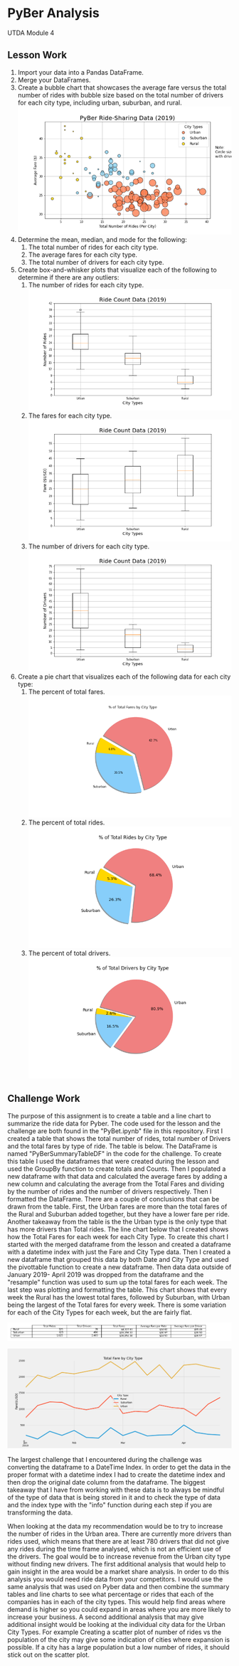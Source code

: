 # PyBer Analysis

UTDA Module 4

## Lesson Work

1. Import your data into a Pandas DataFrame.
2. Merge your DataFrames.
3. Create a bubble chart that showcases the average fare versus the total number of rides with bubble size based on the total number of drivers for each city type, including urban, suburban, and rural. ![Figure 1](analysis/Fig1.png)
4. Determine the mean, median, and mode for the following:
   1. The total number of rides for each city type.
   2. The average fares for each city type.
   3. The total number of drivers for each city type.
5. Create box-and-whisker plots that visualize each of the following to determine if there are any outliers:
   1. The number of rides for each city type. ![Figure 2](analysis/Fig2.png)
   2. The fares for each city type. ![Figure 3](analysis/Fig3.png)
   3. The number of drivers for each city type. ![Figure 4](analysis/Fig4.png)
6. Create a pie chart that visualizes each of the following data for each city type:
   1. The percent of total fares. ![Figure 5](analysis/Fig5.png)
   2. The percent of total rides. ![Figure 6](analysis/Fig6.png)
   3. The percent of total drivers. ![Figure 7](analysis/Fig7.png)

## Challenge Work

The purpose of this assignment is to create a table and a line chart to summarize the ride data for Pyber.  The code used for the lesson and the challenge are both found in the "PyBet.ipynb" file in this repository.  First I created a table that shows the total number of rides, total number of Drivers and the total fares by type of ride. The table is below.  The DataFrame is named "PyBerSummaryTableDF" in the code for the challenge.  To create this table I used the dataframes that were created during the lesson and used the GroupBy function to create totals and Counts.  Then I populated a new dataframe with that data and calculated the average fares by adding a new column and calculating the average from the Total Fares and dividing by the number of rides and the number of drivers respectively.  Then I formatted the DataFrame.  There are a couple of conclusions that can be drawn from the table.  First, the Urban fares are more than the total fares of the Rural and Suburban added together, but they have a lower fare per ride.  Another takeaway from the table is the the Urban type is the only type that has more drivers than Total rides.  The line chart below that I created shows how the Total Fares for each week for each City Type.  To create this chart I started with the merged dataframe from the lesson and created a dataframe with a datetime index with just the Fare and City Type data.  Then I created a new dataframe that grouped this data by both Date and City Type and used the pivottable function to create a new dataframe.  Then data data outside of January 2019- April 2019 was dropped from the dataframe and the "resample" function was used to sum up the total fares for each week.  The last step was plotting and formatting the table.  This chart shows that every week the Rural has the lowest total fares, followed by Suburban, with Urban being the largest of the Total fares for every week.  There is some variation for each of the City Types for each week, but the are fairly flat.

![Table 1](analysis/table1.png)

![Figure 8](analysis/Fig8.png)

The largest challenge that I encountered during the challenge was converting the dataframe to a DateTime Index.  In order to get the data in the proper format with a datetime index I had to create the datetime index and then drop the original date column from the dataframe.  The biggest takeaway that I have from working with these data is to always be mindful of the type of data that is being stored in it and to check the type of data and the index type with the "info" function during each step if you are transforming the data.

When looking at the data my recommendation would be to try to increase the number of rides in the Urban area.  There are currently more drivers than rides used, which means that there are at least 780 drivers that did not give any rides during the time frame analysed, which is not an efficient use of the drivers.  The goal would be to increase revenue from the Urban city type without finding new drivers.  The first additional analysis that would help to gain insight in the area would be a market share analysis.  In order to do this analysis you would need ride data from your competitors.  I would use the same analysis that was used on Pyber data and then combine the summary tables and line charts to see what percentage or rides that each of the companies has in each of the city types.  This would help find areas where demand is higher so you could expand in areas where you are more likely to increase your business.  A second additional analysis that may give additional insight would be looking at the individual city data for the Urban City Types.  For example Creating a scatter plot of number of rides vs the population of the city may give some indication of cities where expansion is possible.  If a city has a large population but a low number of rides, it should stick out on the scatter plot.
